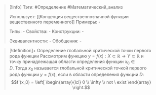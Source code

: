 > [!info]
> Тэги: #Определение #Математический_анализ   
> 
> Использует: [[Концепция вещественнозначной функции вещественного переменного]]
> Примеры: *-*
> 
> Типы: *-*
> Свойства: *-*
> Конструкции: *-*
> 
> Эквивалентности: *-*
> Обобщения: *-*

> [!definition]+ Определение глобальной критической точки первого рода функции 
> Рассмотрим функцию $y = f(x):X \subset \mathbb{R}\rightarrow Y \subset \mathbb{R}$ и точку принадлежащая области определения функции $x_0 \in D$. Тогда $x_{0}$ называется глобальной критической точкой первого рода функции ${\displaystyle y=f(x),}$ если в области определения функции $D$: $$f'(x_0) = \left[ \begin{array}{lcl} 0 \\ \infty \\ not \ exist  \end{array} \right.$$
